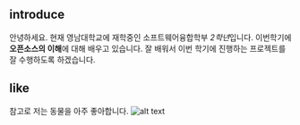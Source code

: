 ## introduce
안녕하세요. 현재 영남대학교에 재학중인 소프트웨어융합학부 *2학년*입니다.
이번학기에 **오픈소스의 이해**에 대해 배우고 있습니다.
잘 배워서 이번 학기에 진행하는 프로젝트를 잘 수행하도록 하겠습니다.

## like
참고로 저는 동물을 아주 좋아합니다. 
![alt text](dog.jpg)
<!--
**eunsaem67/eunsaem67** is a ✨ _special_ ✨ repository because its `README.md` (this file) appears on your GitHub profile.






